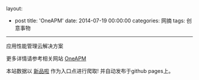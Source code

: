 layout: 
  - post 
title: 'OneAPM' 
date: 2014-07-19 00:00:00 
categories: 网摘 
tags: 创意事物 
---

应用性能管理云解决方案  

更多详情请参考相关网站 [OneAPM](http://oneapm.com/)  

本站数据以 [新品啦](http://xinpinla.com/) 作为入口点进行爬取! 并自动发布于github pages上。  
